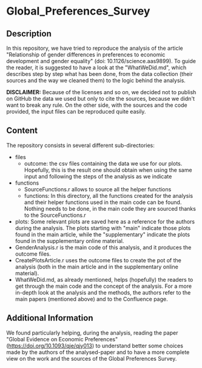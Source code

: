 # Global_Preferences_Survey

## Description

In this repository, we have tried to reproduce the analysis of the article "Relationship of gender differences in preferences to economic development and 
gender equality" (doi: 10.1126/science.aas9899). To guide the reader, it is suggested to have a look at the "WhatWeDid.md", which describes step by step what 
has been done, from the data collection (their sources and the way we cleaned them) to the logic behind the analysis.

**DISCLAIMER:** Because of the licenses and so on, we decided not to publish on GitHub the data we used but only to cite the sources, because we didn't want to break any rule. On the other side, with the sources and the code provided, the input files can be reproduced quite easily.

## Content

The repository consists in several different sub-directories:

- files
  - outcome: the csv files containing the data we use for our plots. Hopefully, this is the result one should obtain when using the same input and following the
  steps of the analysis as we indicate
- functions
  - SourceFunctions.r allows to source all the helper functions
  - functions: In this directory, all the functions created for the analysis and their helper functions used in the main code can be found. Nothing needs to be done, in the main code they are sourced 
  thanks to the SourceFunctions.r
- plots: Some relevant plots are saved here as a reference for the authors during the analysis. The plots starting with "main" indicate those plots found in the main article, while the "supplementary" indicate the plots found in the supplementary online material.
- GenderAnalysis.r is the main code of this analysis, and it produces the outcome files.
- CreatePlotsArticle.r uses the outcome files to create the pot of the analysis (both in the main article and in the supplementary online material).
- WhatWeDid.md, as already mentioned, helps (hopefully) the readers to get through the main code and the concept of the analysis. For a more in-depth look at the
analysis and the methods, the authors refer to the main papers (mentioned above) and to the Confluence page.

## Additional Information

We found particularly helping, during the analysis, reading the paper "Global Evidence on Economic Preferences" (https://doi.org/10.1093/qje/qjy013) 
to understand better some choices made by the authors of the analysed-paper and to have a more complete view on the work and the sources of the Global Preferences Survey.
